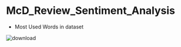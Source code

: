 # McD_Review_Sentiment_Analysis

* Most Used Words in dataset <be>

![download](https://github.com/harshil1030/McD_Review_Sentiment_Analysis/assets/75235451/1c9ba07b-a8f3-4bdd-90df-1bbb22496ac5)
